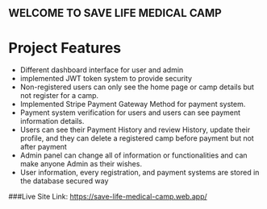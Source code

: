## WELCOME TO SAVE LIFE MEDICAL CAMP

# Project Features

-  Different dashboard interface for user and admin
-  implemented JWT token system to provide security
-  Non-registered users can only see the home page or camp details but not register for a camp.
-  Implemented Stripe Payment Gateway Method for payment system.
-  Payment system verification for users and users can see payment information details.
-  Users can see their Payment History and review History, update their profile, and they can delete a registered camp before payment but not after payment
-  Admin panel can change all of information or functionalities and can make anyone Admin as their wishes.
-  User information, every registration, and payment systems are stored in the database secured way 


  ###Live Site Link: https://save-life-medical-camp.web.app/
 
